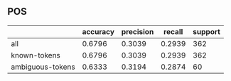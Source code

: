 
## POS

|                  | accuracy | precision | recall | support |
|------------------|----------|-----------|--------|---------|
| all              | 0.6796   | 0.3039    | 0.2939 | 362     |
| known-tokens     | 0.6796   | 0.3039    | 0.2939 | 362     |
| ambiguous-tokens | 0.6333   | 0.3194    | 0.2874 | 60      |

